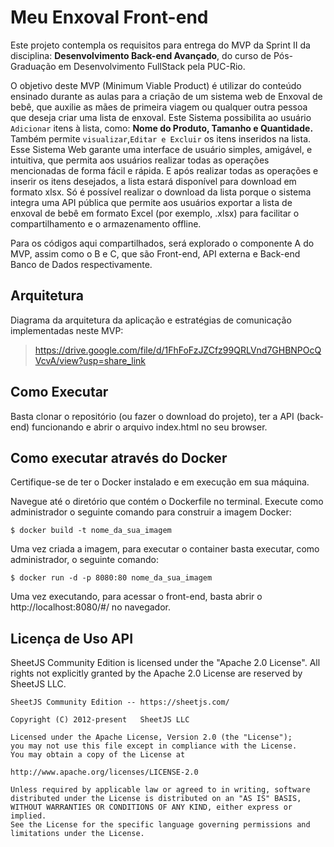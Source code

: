 # Meu Enxoval Front-end

Este projeto contempla os requisitos para entrega do MVP da Sprint II da disciplina: **Desenvolvimento Back-end Avançado**, do curso de Pós-Graduação em Desenvolvimento FullStack pela PUC-Rio.

O objetivo deste MVP (Minimum Viable Product) é utilizar do conteúdo ensinado durante as aulas para a criação de um sistema web de Enxoval de bebê, que auxilie as mães de primeira viagem ou qualquer outra pessoa que deseja criar uma lista de enxoval.
Este Sistema possibilita ao usuário ``Adicionar`` itens à lista, como:
**Nome do Produto, Tamanho e Quantidade.**
Também permite ``visualizar``,``Editar e Excluir`` os itens inseridos na lista. 
Esse Sistema Web garante uma interface de usuário simples, amigável, e intuitiva, que permita aos usuários realizar todas as operações mencionadas de forma fácil e rápida. E após realizar todas as operações e inserir os itens desejados, a lista estará disponível para download em formato xlsx.
Só é possível realizar o download da lista porque o sistema integra uma API pública que permite aos usuários exportar a lista de enxoval de bebê em formato Excel (por exemplo, .xlsx) para facilitar o compartilhamento e o armazenamento offline.

Para os códigos aqui compartilhados, será explorado o componente A do MVP, assim como o B e C, que são Front-end, API externa e Back-end Banco de Dados respectivamente.

## Arquitetura
Diagrama da arquitetura da aplicação e estratégias de comunicação implementadas neste MVP:
>https://drive.google.com/file/d/1FhFoFzJZCfz99QRLVnd7GHBNPOcQVcvA/view?usp=share_link

## Como Executar
Basta clonar o repositório (ou fazer o download do projeto), ter a API (back-end) funcionando e abrir o arquivo index.html no seu browser.

## Como executar através do Docker
Certifique-se de ter o Docker instalado e em execução em sua máquina.

Navegue até o diretório que contém o Dockerfile no terminal. Execute como administrador o seguinte comando para construir a imagem Docker:

```
$ docker build -t nome_da_sua_imagem
```
Uma vez criada a imagem, para executar o container basta executar, como administrador, o seguinte comando:

```
$ docker run -d -p 8080:80 nome_da_sua_imagem
```
Uma vez executando, para acessar o front-end, basta abrir o http://localhost:8080/#/ no navegador.

## Licença de Uso API
SheetJS Community Edition is licensed under the "Apache 2.0 License". All rights not explicitly granted by the Apache 2.0 License are reserved by SheetJS LLC.
```
SheetJS Community Edition -- https://sheetjs.com/

Copyright (C) 2012-present   SheetJS LLC

Licensed under the Apache License, Version 2.0 (the "License");
you may not use this file except in compliance with the License.
You may obtain a copy of the License at

http://www.apache.org/licenses/LICENSE-2.0

Unless required by applicable law or agreed to in writing, software
distributed under the License is distributed on an "AS IS" BASIS,
WITHOUT WARRANTIES OR CONDITIONS OF ANY KIND, either express or implied.
See the License for the specific language governing permissions and
limitations under the License.
```
